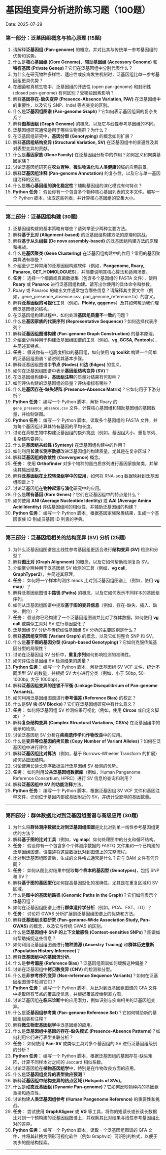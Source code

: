 # 基因组变异分析进阶练习题（100题）

Date: 2025-07-29

### 第一部分：泛基因组概念与核心原理 (15题)



1. 请解释**泛基因组 (Pan-genome)** 的概念，并对比其与传统单一参考基因组的优势和劣势。
2. 什么是**核心基因组 (Core Genome)**、**辅助基因组 (Accessory Genome)** 和**特有基因 (Private Genes)**？它们在泛基因组中分别代表什么？
3. 为什么在研究物种多样性、适应性或疾病发生机制时，泛基因组比单一参考基因组更具优势？
4. 在细菌和真核生物中，泛基因组的开放性 (open pan-genome) 和封闭性 (closed pan-genome) 有何区别？受哪些因素影响？
5. 解释**基因存在-缺失变异 (Presence-Absence Variation, PAV)** 在泛基因组中的重要性，以及它与 SNP、Indel 等点突变的区别。
6. 什么是**泛基因组图谱 (Pan-genome Graph)**？它如何表示基因组间的复杂关系？
7. 解释**图基因组 (Graph Genome)** 的概念，以及它与线性参考基因组的不同。
8. 泛基因组研究通常适用于哪些生物类群？为什么？
9. 在泛基因组研究中，**基因分型 (Genotyping)** 的概念如何扩展？
10. 解释**基因组结构变异 (Structural Variation, SV)** 在泛基因组中的普遍性及其对表型变异的贡献。
11. 什么是**基因家族 (Gene Family)** 在泛基因组分析中的作用？如何定义和聚类基因家族？
12. 讨论泛基因组研究在**农业育种**、**微生物进化**和**人类健康**领域的应用前景。
13. 解释**泛基因组注释 (Pan-genome Annotation)** 的复杂性，以及它与单一基因组注释的区别。
14. 什么是**核心基因组的演化稳定性**？辅助基因组的演化模式有何特点？
15. **Python 任务：** 假设你有一个包含多个物种核心基因列表的文本文件。编写一个 Python 脚本，读取这些列表，并计算核心基因组的交集大小。

------



### 第二部分：泛基因组构建 (30题)



1. 泛基因组构建的基本策略有哪些？请列举至少两种主要方法。
2. 解释**基于比对 (Alignment-based)** 的泛基因组构建方法的原理和挑战。
3. 解释**基于从头组装 (De novo assembly-based)** 的泛基因组构建方法的原理和挑战。
4. 什么是**基因聚类 (Gene Clustering)** 在泛基因组构建中的作用？常用的基因聚类算法有哪些？
5. 介绍至少三种常用的泛基因组构建软件（例如，**Pangenome, Roary, Panaroo, GET_HOMOLOGUES**），并简要说明其核心算法和适用场景。
6. **任务：** 选择一个细菌或真菌数据集（包含多个基因组的 FASTA 文件），使用 **Roary** 或 **Panaroo** 进行泛基因组构建。请写出你使用的具体命令和参数。
7. Roary 或 Panaroo 的输出文件通常包含哪些信息？请解释其主要文件（例如，gene_presence_absence.csv, pan_genome_reference.fa）的含义。
8. 解释**泛基因组的可视化**工具（例如，**Ploidy, gggenes**）及其如何帮助我们理解泛基因组的结构。
9. 在泛基因组构建过程中，如何处理**基因组质量不一致**的问题？
10. 什么是**基因家族的代表序列 (Representative Sequence)**？如何选择代表序列？
11. 解释**泛基因组图谱构建 (Pan-genome Graph Construction)** 的基本原理。
12. 介绍至少两种用于构建泛基因组图谱的工具（例如，**vg, GCSA, Pantools**），并简述其特点。
13. **任务：** 假设你有一组高度相似的基因组，如何使用 **vg toolkit** 构建一个简单的泛基因组图谱？请说明其基本步骤。
14. 解释泛基因组图谱中**节点 (Nodes)** 和**边 (Edges)** 的含义。
15. 如何在泛基因组图谱中表示**基因组结构变异 (SV)**？
16. 在泛基因组构建中，**基因组注释**的质量对结果有何影响？
17. 如何评估构建的泛基因组的质量？评估指标有哪些？
18. 什么是**基因存在-缺失矩阵 (Presence-Absence Matrix)**？它如何用于下游分析？
19. **Python 任务：** 编写一个 Python 脚本，解析 Roary 的 `gene_presence_absence.csv` 文件，计算核心基因组和辅助基因组的基因数量，并绘制饼图。
20. **Python 任务：** 编写一个 Python 脚本，读取多个基因组的 FASTA 文件，并为每个基因组计算其特有基因的平均长度。
21. 讨论在真核生物中构建泛基因组的额外挑战（例如，基因组大小、重复序列、复杂结构变异）。
22. 什么是**基因组共线性 (Synteny)** 在泛基因组构建中的作用？
23. 如何利用**长读长测序数据**改进泛基因组的构建质量，尤其是在复杂区域？
24. 解释**泛基因组的收敛性 (Convergence)** 概念。
25. **任务：** 使用 **Orthofinder** 对多个物种的蛋白质序列进行基因家族聚类，并解读其输出结果。
26. 解释**泛基因组在比较转录组学中的应用**，如何将 RNA-seq 数据映射到泛基因组图谱上？
27. 讨论泛基因组在**物种起源与演化**研究中的应用。
28. 什么是**稀有基因 (Rare Genes)**？它们在泛基因组中的特点是什么？
29. 如何使用 **ANI (Average Nucleotide Identity)** 或 **AAI (Average Amino Acid Identity)** 评估基因组间的相似性，并辅助泛基因组的构建？
30. **Python 任务：** 编写一个 Python 脚本，根据基因家族聚类结果，生成一个基因家族 ID 到成员基因 ID 列表的字典。

------



### 第三部分：泛基因组相关的结构变异 (SV) 分析 (25题)



1. 为什么泛基因组图谱是比线性参考基因组更适合进行**结构变异 (SV)** 检测和分型？
2. 解释**图比对 (Graph Alignment)** 的概念，以及它如何帮助检测复杂 SV。
3. 介绍至少两种用于泛基因组 SV 检测的工具（例如，**vg call, GraphTyper2**），并简述其原理。
4. **任务：** 如何将一个样本的测序 reads 比对到泛基因组图谱上（例如，使用 **vg map**）？
5. 解释泛基因组图谱中**路径 (Paths)** 的概念，以及它如何表示不同样本的基因组序列。
6. 如何从泛基因组图谱中提取**基于图的变异信息**（例如，存在-缺失、插入、缺失、倒位）？
7. **任务：** 假设你已经构建了一个泛基因组图谱并比对了群体数据，如何使用 **vg call** 或类似工具对 SV 进行基因型化？
8. 泛基因组 SV 分析与传统线性基因组 SV 分析的主要区别是什么？
9. 解释**基因组变异图 (Variant Graph)** 的概念，以及它如何整合 SNP 和 SV。
10. 什么是**基于图的基因分型 (Graph-based Genotyping)**？它如何克服传统基因分型的局限性？
11. 讨论在泛基因组 SV 分析中，**重复序列**如何影响检测的准确性。
12. 如何评估泛基因组 SV 检测结果的质量？
13. **Python 任务：** 编写一个 Python 脚本，解析泛基因组 SV VCF 文件，统计不同类型 SV 的数量，并根据 SV 大小进行分类（例如，小于 50bp, 50-1000bp, 大于 1000bp）。
14. 解释**泛基因组变异的连锁不平衡 (Linkage Disequilibrium of Pan-genome Variants)**。
15. 如何利用泛基因组图谱进行**参考偏差 (Reference Bias)** 的校正？
16. 什么是**SV 块 (SV Blocks)**？它们在泛基因组研究中有什么意义？
17. **任务：** 如何将泛基因组 SV 检测结果可视化（例如，使用 **Circos** 或自定义脚本）？
18. 解释**复杂结构变异 (Complex Structural Variations, CSVs)** 在泛基因组中的表示和检测。
19. 讨论泛基因组 SV 分析在**疾病遗传学**和**作物改良**中的应用。
20. 什么是**变异等位基因的拷贝数 (Copy Number of Variant Alleles)**？如何在泛基因组中进行评估？
21. 解释**泛基因组比对算法**（例如，基于 Burrows-Wheeler Transform 的扩展）如何适应图结构。
22. 讨论使用长读长测序数据进行泛基因组 SV 检测的优势。
23. **任务：** 如何利用**公共泛基因组数据库**（例如，Human Pangenome Reference Consortium, HPRC）进行 SV 信息的查询和利用？
24. 解释**泛基因组中 SV 的功能注释**方法。
25. **Python 任务：** 编写一个 Python 脚本，根据泛基因组 SV VCF 文件和基因注释文件，识别位于基因内部或基因附近的 SV，并统计受影响的基因数量。

------



### 第四部分：群体数据比对到泛基因组图谱与高级应用 (30题)



1. 为什么将**群体测序数据比对到泛基因组图谱**是比比对到单一线性参考基因组更优的方法？
2. 解释**基于图的比对工具**（例如，**vg map**）如何处理图中的分支和循环结构。
3. **任务：** 假设你有一个包含多个个体测序数据的 FASTQ 文件集和一个已构建的泛基因组图谱，请描述将这些数据比对到图谱上的完整流程。
4. 比对到泛基因组图谱后，生成的文件格式通常是什么？它与 BAM 文件有何异同？
5. **任务：** 如何从图比对结果中提取**每个样本的基因型 (Genotypes)**，包括 SNP 和 SV？
6. 解释**基于图的基因型化**如何提高基因型化的准确性，尤其是在重复区域和 SV 区域。
7. 什么是**图中的基因组路径 (Genomic Paths in the Graph)**？它们如何表示个体基因组？
8. 如何在泛基因组图谱上进行**群体遗传学分析**（例如，PCA、FST、LD）？
9. **任务：** 讨论将 GWAS 分析扩展到泛基因组图谱上的优势和方法。
10. 解释**泛基因组关联研究 (Pan-genome-Wide Association Study, Pan-GWAS)** 的概念，以及它与传统 GWAS 的区别。
11. 什么是**泛基因组中 SNP 的上下文敏感性 (Context-sensitive SNPs)**？图谱如何帮助捕捉这些信息？
12. 如何利用泛基因组图谱进行**物种溯源 (Ancestry Tracing)** 和**群体历史推断 (Population History Inference)**？
13. 解释**泛基因组中的基因流分析**。
14. 什么是**参考偏差 (Reference Bias)**？泛基因组图谱如何缓解这种偏差？
15. 讨论在泛基因组中**拷贝数变异 (CNV)** 的检测和分型。
16. 什么是**非参考序列变异 (Non-reference Sequence Variants)**？如何在泛基因组图谱中检测它们？
17. **Python 任务：** 编写一个 Python 脚本，从比对到泛基因组图谱的 GFA 文件中提取所有节点的覆盖度信息，并根据覆盖度绘制直方图。
18. 讨论泛基因组在**临床诊断**中的应用潜力，例如识别与疾病相关的泛基因组变异。
19. 什么是**泛基因组参考集 (Pan-genome Reference Set)**？它如何辅助新的基因组组装和注释？
20. 解释**微生物宏基因组学**中泛基因组的应用。
21. 什么是**泛基因组中基因的存在-缺失模式 (Presence-Absence Patterns)**？如何利用它们进行表型关联分析？
22. **任务：** 如何使用 **Pan-SV** 或类似工具对多个基因组的 SV 进行泛基因组级别的分析？
23. **Python 任务：** 编写一个 Python 脚本，根据泛基因组的基因存在-缺失矩阵，计算不同样本对之间的 Jaccard 相似系数。
24. 讨论泛基因组在**植物基因组学**中，特别是在作物改良方面的应用。
25. 什么是**泛基因组变异的表型效应预测**？
26. 解释**泛基因组中结构变异的热点区域 (Hotspots of SVs)**。
27. 什么是**动态泛基因组 (Dynamic Pan-genome)**？它如何反映物种内的基因组重排和适应性。
28. 讨论构建**人类泛基因组参考 (Human Pangenome Reference)** 的重要性和挑战。
29. **任务：** 尝试使用 **GraphAligner** 或 **VG** 等工具，将你的短读长或长读长数据比对到一个预构建的泛基因组图谱上，并观察其比对结果与线性参考基因组比对的差异。
30. **Python 任务：** 编写一个 Python 脚本，读取一个泛基因组图谱的 GFA 文件，并将其转换为图形可视化软件（例如 Graphviz）可识别的格式，以便于初步的图结构探索。

------